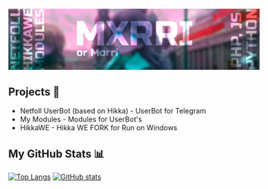 ![banner](https://github.com/MXRRI/MXRRI/raw/main/me.png)

## Projects 🌱
- Netfoll UserBot (based on Hikka) - UserBot for Telegram
- My Modules - Modules for UserBot's
- HikkaWE - Hikka WE FORK for Run on Windows

## My GitHub Stats 📊

[![Top Langs](https://github-readme-stats.vercel.app/api/top-langs/?username=MXRRI&show_icons=true&theme=dracula&border_radius=10&hide_border=true&hide_title=true&langs_count=3)](https://github.com/anuraghazra/github-readme-stats)
[![GitHub stats](https://github-readme-stats.vercel.app/api?username=MXRRI&count_private=true&show_icons=true&theme=dracula&border_radius=10&hide_border=true&hide_title=true)](https://github.com/anuraghazra/github-readme-stats)
